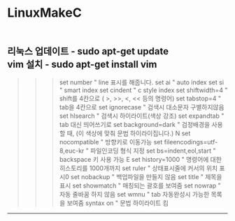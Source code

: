 # LinuxMakeC

</br> 리눅스 업데이트 - sudo apt-get update
</br> vim 설치 - sudo apt-get install vim
</br> 
---

>>>set number " line 표시를 해줍니다. set ai " auto index
set si " smart index
set cindent " c style index
set shiftwidth=4 " shift를 4칸으로 ( >, >>, <, << 등의 명령어)
set tabstop=4 " tab을 4칸으로
set ignorecase " 검색시 대소문자 구별하지않음
set hlsearch " 검색시 하이라이트(색상 강조)
set expandtab " tab 대신 띄어쓰기로
set background=dark " 검정배경을 사용할 때, (이 색상에 맞춰 문법 하이라이집니다.) N
set nocompatible " 방향키로 이동가능
set fileencodings=utf-8,euc-kr " 파일인코딩 형식 지정
set bs=indent,eol,start " backspace 키 사용 가능 E
set history=1000 " 명령어에 대한 히스토리를 1000개까지
set ruler " 상태표시줄에 커서의 위치 표시0
set nobackup " 백업파일을 만들지 않음
set title " 제목을 표시
set showmatch " 매칭되는 괄호를 보여줌
set nowrap " 자동 줄바꿈 하지 않음
set wmnu " tab 자동완성시 가능한 목록을 보여줌
syntax on " 문법 하이라이트 킴

---
</br>
</br>
</br>
